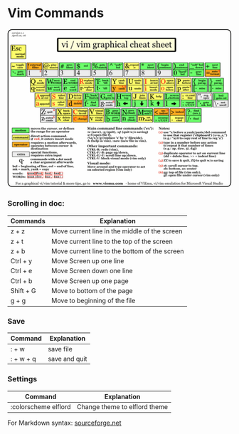 # Vim Commands
![VimOverview](https://github.com/derMacon/CheatSheets/blob/master/vi-vim-cheat-sheet.gif)
### Scrolling in doc: 
Commands | Explanation
-------- | -------
z + z | Move current line in the middle of the screen
z + t | Move current line to the top of the screen 
z + b | Move current line to the bottom of the screen 
Ctrl + y | Move Screen up one line 
Ctrl + e | Move Screen down one line 
Ctrl + b | Move Screen up one page
Shift + G | Move to bottom of the page
g + g | Move to beginning of the file

### Save
Command | Explanation
-------- | -------
: + w | save file 
: + w + q | save and quit 

### Settings
Command | Explanation
-------- | -------
:colorscheme elflord | Change theme to elflord theme

For Markdown syntax: [sourceforge.net](https://sourceforge.net/p/tabulator/wiki/markdown_syntax/#md_ex_tables)

